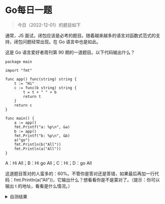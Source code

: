 # Go每日一题

> 今日（2022-12-01）的题目如下

通常，JS 面试，闭包应该是必考的题目。随着越来越多的语言对函数式范式的支持，闭包问题经常出现。在 Go 语言中也是如此。

这是 Go 语言爱好者周刊第 90 期的一道题目。以下代码输出什么？

```golang
package main

import "fmt"

func app() func(string) string {
	t := "Hi"
	c := func(b string) string {
		t = t + " " + b
		return t
	}
	return c
}

func main() {
	a := app()
	fmt.Printf("a: %p\n", &a)
	b := app()
	fmt.Printf("b: %p\n", &b)
	a("go")
	fmt.Println(b("All"))
	fmt.Println(a("All"))
}
```

A：Hi All；B：Hi go All；C：Hi；D：go All


这道题目答对的人蛮多的：60%。不管你是答对还是答错，如果最后再加一行代码：fmt.Println(a("All"))，它输出什么？想看看你是不是蒙对了。（提示：你可以输出 t 的地址，看看是什么情况。）

<details>
<summary>自测结果</summary>
<div>

- a: 0xc000012028
- b: 0xc000012038
- Hi All
- Hi go All

</div>
<details>
